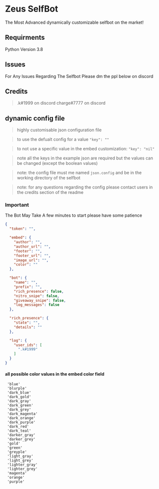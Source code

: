 # Zeus SelfBot
The Most Advanced dynamically customizable selfbot on the market!
## Requirments
Python Version 3.8

## Issues
For Any Issues Regarding The Selfbot Please dm the ppl below on discord

## Credits
> .k#1999 on discord
> charge#7777 on discord

## dynamic config file

> highly customisable json configuration file

> to use the defualt config for a value ```"key": ""``` 

> to not use a specific value in the embed customization: ```"key": "nil"```  

> note all the keys in the example json are required but the values can be changed (except the boolean values)

> note: the config file must me named ```json.config``` and be in the working directory of the selfbot

> note: for any questions regarding the config please contact users in the credits section of the readme

### Important

The Bot May Take A few minutes to start please have some patience

```json
{
  "token": "",

  "embed": {
    "author": "",
    "author_url": "",
    "footer": "",
    "footer_url": "",
    "image_url": "",
    "color": ""
  },

  "bot": {
    "name": "",
    "prefix": "",
    "rich_presence": false,
    "nitro_snipe": false,
    "giveaway_snipe": false,
    "log_messages": false
  },

  "rich_presence": {
    "state": "",
    "details": ""
  },

  "log": {
    "user_ids": [
      ".k#1999"
    ]
  }
}
```
#### all possible color values in the embed color field

```
 'blue'
 'blurple'
 'dark_blue'
 'dark_gold'
 'dark_gray'
 'dark_green'
 'dark_grey'
 'dark_magenta'
 'dark_orange'
 'dark_purple'
 'dark_red'
 'dark_teal'
 'darker_gray'
 'darker_grey'
 'gold'
 'green'
 'greyple'
 'light_gray'
 'light_grey'
 'lighter_gray'
 'lighter_grey'
 'magenta'
 'orange'
 'purple'
```
